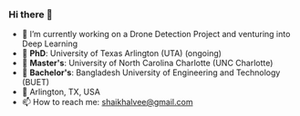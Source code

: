 ### Hi there 👋

<!--
**shaikhalvee/shaikhalvee** is a ✨ _special_ ✨ repository because its `README.md` (this file) appears on your GitHub profile.

Here are some ideas to get you started:

- 🔭 I’m currently working on ...
- 🌱 I’m currently learning ...
- 👯 I’m looking to collaborate on ...
- 🤔 I’m looking for help with ...
- 💬 Ask me about ...
- 📫 How to reach me: ...
- 😄 Pronouns: ...
- ⚡ Fun fact: ...
- My ID: 10582892
-->

- 🔭 I’m currently working on a Drone Detection Project and venturing into Deep Learning
- 📖 **PhD**: University of Texas Arlington (UTA) (ongoing)
- 📖 **Master's**: University of North Carolina Charlotte (UNC Charlotte)
- 📖 **Bachelor's**: Bangladesh University of Engineering and Technology (BUET)
- 📍 Arlington, TX, USA
- 📫 How to reach me: shaikhalvee@gmail.com

